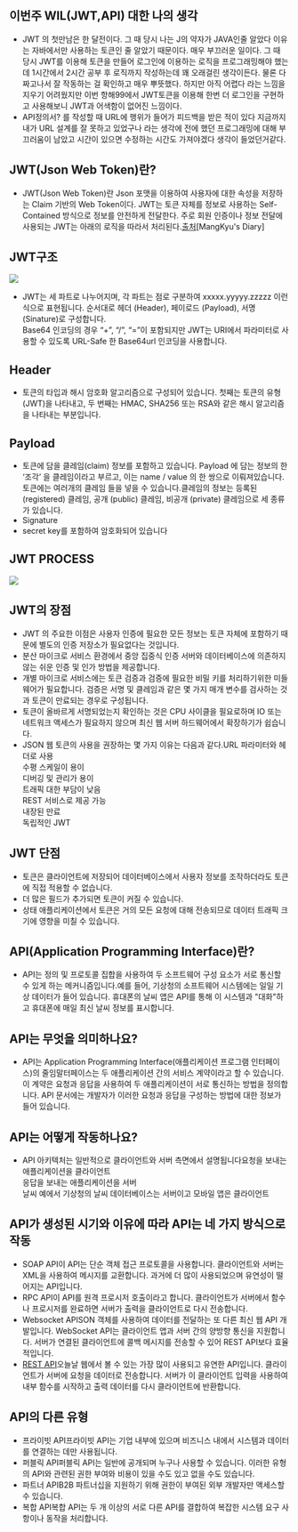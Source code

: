 ## 이번주 WIL(JWT,API) 대한 나의 생각

-  JWT 의 첫만남은 한 달전이다. 그 때 당시 나는 J의 약자가 JAVA인줄 알았다 이유는 자바에서만 사용하는 토큰인 줄 알았기 때문이다. 매우 부끄러운 일이다. 그 때 당시 JWT를 이용해 토큰을 만들어 로그인에 이용하는 로직을 프로그래밍해야 했는데 1시간에서 2시간 공부 후 로직까지 작성하는데 꽤 오래걸린 생각이든다. 물론 다 짜고나서 잘 작동하는 걸 확인하고 매우 뿌뜻했다. 하지만 아직 어렵다 라는 느낌을 지우기 어려웠지만 이번 항해99에서 JWT토큰을 이용해 한번 더 로그인을 구현하고 사용해보니 JWT과 어색함이 없어진 느낌이다.  
- API정의서? 를 작성할 때 URL에 행위가 들어가 피드백을 받은 적이 있다 지금까지 내가 URL 설계를 잘 못하고 있었구나 라는 생각에 전에 했던 프로그래밍에 대해 부끄러움이 남았고 시간이 있으면 수정하는 시간도 가져야겠다 생각이 들었던거같다.

## JWT(Json Web Token)란?

-   JWT(Json Web Token)란 Json 포맷을 이용하여 사용자에 대한 속성을 저장하는 Claim 기반의 Web Token이다. JWT는 토큰 자체를 정보로 사용하는 Self-Contained 방식으로 정보를 안전하게 전달한다. 주로 회원 인증이나 정보 전달에 사용되는 JWT는 아래의 로직을 따라서 처리된다.[출처](https://mangkyu.tistory.com/56)\[MangKyu's Diary\]

## JWT구조

![](https://i2.wp.com/www.opennaru.com/wp-content/uploads/2018/08/JWT_Stacks.png?fit=1200%2C300)

-   JWT는 세 파트로 나누어지며, 각 파트는 점로 구분하여 xxxxx.yyyyy.zzzzz 이런식으로 표현됩니다. 순서대로 헤더 (Header), 페이로드 (Payload), 서명 (Sinature)로 구성합니다.  
    Base64 인코딩의 경우 “+”, “/”, “=”이 포함되지만 JWT는 URI에서 파라미터로 사용할 수 있도록 URL-Safe 한 Base64url 인코딩을 사용합니다.

## Header

-   토큰의 타입과 해시 암호화 알고리즘으로 구성되어 있습니다. 첫째는 토큰의 유형 (JWT)을 나타내고, 두 번째는 HMAC, SHA256 또는 RSA와 같은 해시 알고리즘을 나타내는 부분입니다.

## Payload

-   토큰에 담을 클레임(claim) 정보를 포함하고 있습니다. Payload 에 담는 정보의 한 ‘조각’ 을 클레임이라고 부르고, 이는 name / value 의 한 쌍으로 이뤄져있습니다. 토큰에는 여러개의 클레임 들을 넣을 수 있습니다.클레임의 정보는 등록된 (registered) 클레임, 공개 (public) 클레임, 비공개 (private) 클레임으로 세 종류가 있습니다.
-   Signature
-   secret key를 포함하여 암호화되어 있습니다

## JWT PROCESS

![](https://i1.wp.com/www.opennaru.com/wp-content/uploads/2018/08/jwt_process_image_v2.png?fit=1920%2C1080)

## JWT의 장점

-   JWT 의 주요한 이점은 사용자 인증에 필요한 모든 정보는 토큰 자체에 포함하기 때문에 별도의 인증 저장소가 필요없다는 것입니다.
-   분산 마이크로 서비스 환경에서 중앙 집중식 인증 서버와 데이터베이스에 의존하지 않는 쉬운 인증 및 인가 방법을 제공합니다.
-   개별 마이크로 서비스에는 토큰 검증과 검증에 필요한 비밀 키를 처리하기위한 미들웨어가 필요합니다. 검증은 서명 및 클레임과 같은 몇 가지 매개 변수를 검사하는 것과 토큰이 만료되는 경우로 구성됩니다.
-   토큰이 올바르게 서명되었는지 확인하는 것은 CPU 사이클을 필요로하며 IO 또는 네트워크 액세스가 필요하지 않으며 최신 웹 서버 하드웨어에서 확장하기가 쉽습니다.
-   JSON 웹 토큰의 사용을 권장하는 몇 가지 이유는 다음과 같다.URL 파라미터와 헤더로 사용  
    수평 스케일이 용이  
    디버깅 및 관리가 용이  
    트래픽 대한 부담이 낮음  
    REST 서비스로 제공 가능  
    내장된 만료  
    독립적인 JWT

## JWT 단점

-   토큰은 클라이언트에 저장되어 데이터베이스에서 사용자 정보를 조작하더라도 토큰에 직접 적용할 수 없습니다.
-   더 많은 필드가 추가되면 토큰이 커질 수 있습니다.
-   상태 애플리케이션에서 토큰은 거의 모든 요청에 대해 전송되므로 데이터 트래픽 크기에 영향을 미칠 수 있습니다.

## API(Application Programming Interface)란?

-   API는 정의 및 프로토콜 집합을 사용하여 두 소프트웨어 구성 요소가 서로 통신할 수 있게 하는 메커니즘입니다.예를 들어, 기상청의 소프트웨어 시스템에는 일일 기상 데이터가 들어 있습니다. 휴대폰의 날씨 앱은 API를 통해 이 시스템과 "대화"하고 휴대폰에 매일 최신 날씨 정보를 표시합니다.

## API는 무엇을 의미하나요?

-   API는 Application Programming Interface(애플리케이션 프로그램 인터페이스)의 줄임말터페이스는 두 애플리케이션 간의 서비스 계약이라고 할 수 있습니다. 이 계약은 요청과 응답을 사용하여 두 애플리케이션이 서로 통신하는 방법을 정의합니다. API 문서에는 개발자가 이러한 요청과 응답을 구성하는 방법에 대한 정보가 들어 있습니다.

## API는 어떻게 작동하나요?

-   API 아키텍처는 일반적으로 클라이언트와 서버 측면에서 설명됩니다요청을 보내는 애플리케이션을 클라이언트  
    응답을 보내는 애플리케이션을 서버  
    날씨 예에서 기상청의 날씨 데이터베이스는 서버이고 모바일 앱은 클라이언트

## API가 생성된 시기와 이유에 따라 API는 네 가지 방식으로 작동

-   SOAP API이 API는 단순 객체 접근 프로토콜을 사용합니다. 클라이언트와 서버는 XML을 사용하여 메시지를 교환합니다. 과거에 더 많이 사용되었으며 유연성이 떨어지는 API입니다.
-   RPC API이 API를 원격 프로시저 호출이라고 합니다. 클라이언트가 서버에서 함수나 프로시저를 완료하면 서버가 출력을 클라이언트로 다시 전송합니다.
-   Websocket APISON 객체를 사용하여 데이터를 전달하는 또 다른 최신 웹 API 개발입니다. WebSocket API는 클라이언트 앱과 서버 간의 양방향 통신을 지원합니다. 서버가 연결된 클라이언트에 콜백 메시지를 전송할 수 있어 REST API보다 효율적입니다.
-   [REST API](https://github.com/whitewise95/TIL/blob/main/server/REST%20API.md)오늘날 웹에서 볼 수 있는 가장 많이 사용되고 유연한 API입니다. 클라이언트가 서버에 요청을 데이터로 전송합니다. 서버가 이 클라이언트 입력을 사용하여 내부 함수를 시작하고 출력 데이터를 다시 클라이언트에 반환합니다.

## API의 다른 유형

-   프라이빗 API프라이빗 API는 기업 내부에 있으며 비즈니스 내에서 시스템과 데이터를 연결하는 데만 사용됩니다.
-   퍼블릭 API퍼블릭 API는 일반에 공개되며 누구나 사용할 수 있습니다. 이러한 유형의 API와 관련된 권한 부여와 비용이 있을 수도 있고 없을 수도 있습니다.
-   파트너 APIB2B 파트너십을 지원하기 위해 권한이 부여된 외부 개발자만 액세스할 수 있습니다.
-   복합 API복합 API는 두 개 이상의 서로 다른 API를 결합하여 복잡한 시스템 요구 사항이나 동작을 처리합니다.

